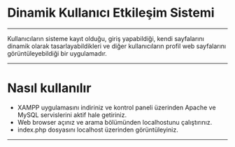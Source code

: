 # Dinamik Kullanıcı Etkileşim Sistemi
<hr>

Kullanıcıların sisteme kayıt olduğu, giriş yapabildiği, kendi sayfalarını dinamik olarak tasarlayabildikleri
ve diğer kullanıcıların profil web sayfalarını görüntüleyebildiği bir uygulamadır. 

<hr>

<h1> Nasıl kullanılır </h1>

- XAMPP uygulamasını indiriniz ve kontrol paneli üzerinden Apache ve MySQL servislerini aktif hale getiriniz. <br>
- Web browser açınız ve arama bölümünden localhostunu çalıştırınız. <br>
- index.php dosyasını localhost üzerinden görüntüleyiniz. <br>

<hr>

